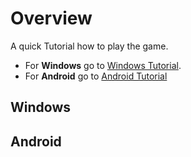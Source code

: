 # Overview

A quick Tutorial how to play the game.

* For **Windows** go to [Windows Tutorial](#windows).
* For **Android** go to [Android Tutorial](#android)




## Windows





## Android